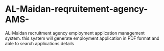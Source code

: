 # AL-Maidan-reqruitement-agency-AMS-
AL-Maidan recruitment agency employment application management system. this system will generate employment application in PDF format and able to search applications details 
